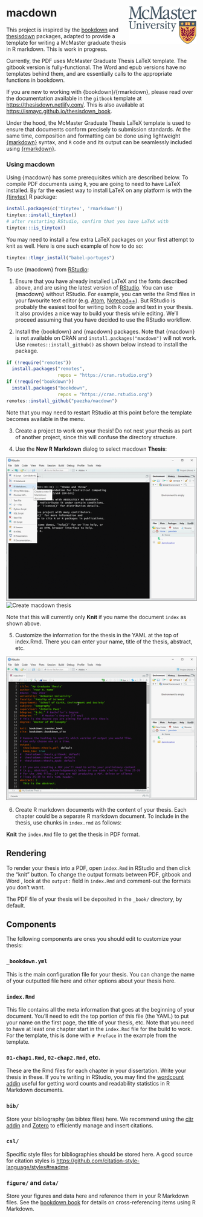 
<!-- README.md is generated from README.Rmd. Please edit that file -->

# macdown <img src="man/figures/mcm-col_jpg.jpg" align="right" width=180 />

This project is inspired by the
[bookdown](https://github.com/rstudio/bookdown) and
[thesisdown](https://github.com/ismayc/thesisdown) packages, adapted to
provide a template for writing a McMaster graduate thesis in R markdown.
This is work in progress.

Currently, the PDF uses McMaster Graduate Thesis LaTeX template. The
gitbook version is fully-functional. The Word and epub versions have no
templates behind them, and are essentially calls to the appropriate
functions in bookdown.

If you are new to working with {bookdown}/{rmarkdown}, please read over
the documentation available in the `gitbook` template at
<https://thesisdown.netlify.com/>. This is also available at
<https://ismayc.github.io/thesisdown_book>.

<!--
The current output for the four versions is here:
- [PDF](https://github.com/ismayc/thesisdown_book/blob/gh-pages/thesis.pdf) (Generating LaTeX file is available [here](https://github.com/ismayc/thesisdown_book/blob/gh-pages/thesis.tex) with other files in the [book directory](https://github.com/ismayc/thesisdown_book/tree/gh-pages).)
- [Word](https://github.com/ismayc/thesisdown_book/blob/gh-pages/thesis.docx)
- [ePub](https://github.com/ismayc/thesisdown_book/blob/gh-pages/thesis.epub)
- [gitbook](https://ismayc.github.io/thesisdown_book)
-->

Under the hood, the McMaster Graduate Thesis LaTeX template is used to
ensure that documents conform precisely to submission standards. At the
same time, composition and formatting can be done using lightweight
[{markdown}](https://rmarkdown.rstudio.com/authoring_basics.html)
syntax, and `R` code and its output can be seamlessly included using
[{rmarkdown}](https://rmarkdown.rstudio.com).

### Using macdown

Using {macdown} has some prerequisites which are described below. To
compile PDF documents using `R`, you are going to need to have LaTeX
installed. By far the easiest way to install LaTeX on any platform is
with the [{tinytex}](https://yihui.name/tinytex/) R package:

``` r
install.packages(c('tinytex', 'rmarkdown'))
tinytex::install_tinytex()
# after restarting RStudio, confirm that you have LaTeX with 
tinytex:::is_tinytex() 
```

You may need to install a few extra LaTeX packages on your first attempt
to knit as well. Here is one such example of how to do so:

``` r
tinytex::tlmgr_install("babel-portuges")
```

To use {macdown} from
[RStudio](https://www.rstudio.com/products/rstudio/download/):

1.  Ensure that you have already installed LaTeX and the fonts described
    above, and are using the latest version of
    [RStudio](https://www.rstudio.com/products/rstudio/download/). You
    can use {macdown} without RStudio. For example, you can write the
    Rmd files in your favourite text editor
    (e.g. [Atom](https://atom.io/),
    [Notepad++](https://notepad-plus-plus.org/)). But RStudio is
    probably the easiest tool for writing both `R` code and text in your
    thesis. It also provides a nice way to build your thesis while
    editing. We’ll proceed assuming that you have decided to use the
    RStudio workflow.

2.  Install the {bookdown} and {macdown} packages. Note that {macdown}
    is not available on CRAN and `install.packages("macdown")` will not
    work. Use `remotes::install_github()` as shown below instead to
    install the package.

``` r
if (!require("remotes")) 
  install.packages("remotes", 
                   repos = "https://cran.rstudio.org")
if (!require("bookdown")) 
  install.packages("bookdown", 
                   repos = "https://cran.rstudio.org")
remotes::install_github("paezha/macdown")
```

Note that you may need to restart RStudio at this point before the
template becomes available in the menu.

3.  Create a project to work on your thesis! Do not nest your thesis as
    part of another project, since this will confuse the directory
    structure.

4.  Use the **New R Markdown** dialog to select macdown **Thesis**:

![New R Markdown](man/figures/create-new-rmd.png) ![Create macdown
thesis](man/figures/select-macdown.png)

Note that this will currently only **Knit** if you name the document
`index` as shown above.

5.  Customize the information for the thesis in the YAML at the top of
    index.Rmd. There you can enter your name, title of the thesis,
    abstract, etc.

![Customize information](man/figures/customize-yaml.png)

6.  Create R markdown documents with the content of your thesis. Each
    chapter could be a separate R markdown document. To include in the
    thesis, use chunks in `index.rmd` as follows:

<!-- -->

**Knit** the `index.Rmd` file to get the thesis in PDF format.

<!--
### Day-to-day writing of your thesis 

You need to edit the individual chapter R Markdown files to write your thesis. It's recommended that you version control your thesis using GitHub if possible. RStudio can also easily sync up with GitHub to make the process easier. While writing, you should `git commit` your work frequently, after every major activity on your thesis. For example, every few paragraphs or section of text, and after major step of analysis development. You should `git push` at the end of each work session before you leave your computer or change tasks. For a gentle, novice-friendly guide to getting starting with using Git with R and RStudio, see <https://happygitwithr.com/>.

-->

## Rendering

To render your thesis into a PDF, open `index.Rmd` in RStudio and then
click the “knit” button. To change the output formats between PDF,
gitbook and Word , look at the `output:` field in `index.Rmd` and
comment-out the formats you don’t want.

The PDF file of your thesis will be deposited in the `_book/` directory,
by default.

## Components

The following components are ones you should edit to customize your
thesis:

### `_bookdown.yml`

This is the main configuration file for your thesis. You can change the
name of your outputted file here and other options about your thesis
here.

### `index.Rmd`

This file contains all the meta information that goes at the beginning
of your document. You’ll need to edit the top portion of this file (the
YAML) to put your name on the first page, the title of your thesis, etc.
Note that you need to have at least one chapter start in the `index.Rmd`
file for the build to work. For the template, this is done with
`# Preface` in the example from the template.

### `01-chap1.Rmd`, `02-chap2.Rmd`, etc.

These are the Rmd files for each chapter in your dissertation. Write
your thesis in these. If you’re writing in RStudio, you may find the
[wordcount addin](https://github.com/benmarwick/wordcountaddin) useful
for getting word counts and readability statistics in R Markdown
documents.

### `bib/`

Store your bibliography (as bibtex files) here. We recommend using the
[citr addin](https://github.com/crsh/citr) and
[Zotero](https://www.zotero.org/) to efficiently manage and insert
citations.

### `csl/`

Specific style files for bibliographies should be stored here. A good
source for citation styles is
<https://github.com/citation-style-language/styles#readme>.

### `figure/` and `data/`

Store your figures and data here and reference them in your R Markdown
files. See the [bookdown book](https://bookdown.org/yihui/bookdown/) for
details on cross-referencing items using R Markdown.
